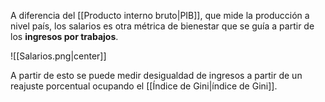 
A diferencia del [[Producto interno bruto|PIB]], que mide la producción a nivel país, los salarios es otra métrica de bienestar que se guía a partir de los **ingresos por trabajos**. 

![[Salarios.png|center]]

A partir de esto se puede medir desigualdad de ingresos a partir de un reajuste porcentual ocupando el [[Índice de Gini|índice de Gini]]. 